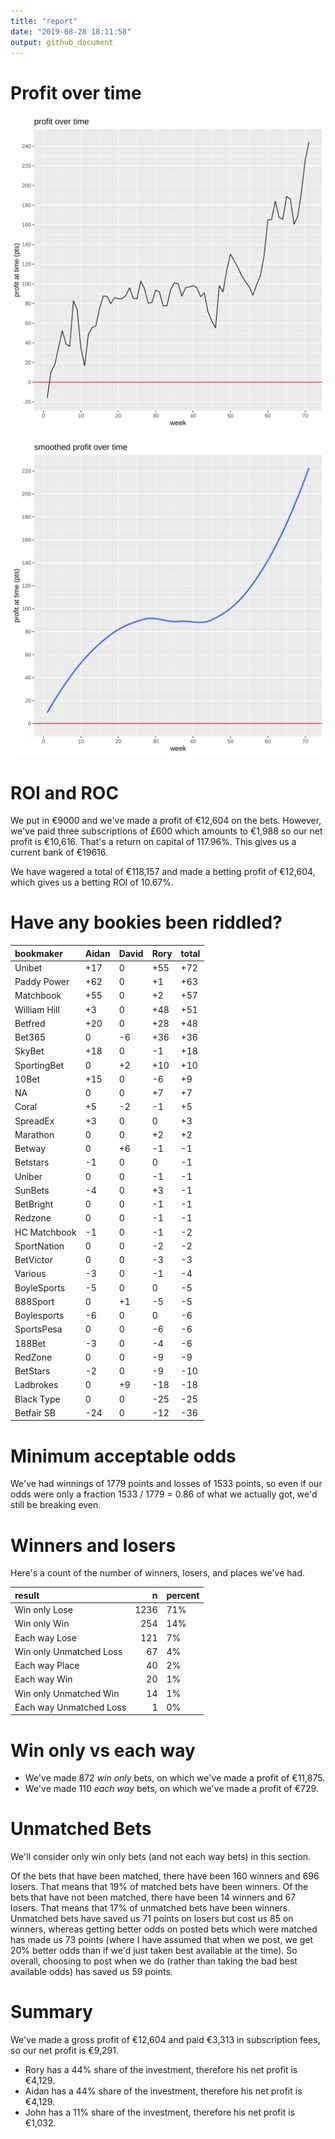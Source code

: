 ```yaml
---
title: "report"
date: "2019-08-28 18:11:58"
output: github_document
---
```




# Profit over time

![plot of chunk profit-over-time](figure/profit-over-time-1.png)

![plot of chunk profit-over-time-smooth](figure/profit-over-time-smooth-1.png)


# ROI and ROC



We put in €9000 and we've made a profit of €12,604 on the bets. However, we've paid three subscriptions of £600 which amounts to €1,988 so our net profit is €10,616. That's a return on capital of 117.96%. This gives us a current bank of €19616.

We have wagered a total of €118,157 and made a betting profit of €12,604, which gives us a betting ROI of 10.67%.


# Have any bookies been riddled?


|bookmaker    |Aidan |David |Rory |total |
|:------------|:-----|:-----|:----|:-----|
|Unibet       |+17   |0     |+55  |+72   |
|Paddy Power  |+62   |0     |+1   |+63   |
|Matchbook    |+55   |0     |+2   |+57   |
|William Hill |+3    |0     |+48  |+51   |
|Betfred      |+20   |0     |+28  |+48   |
|Bet365       |0     |-6    |+36  |+36   |
|SkyBet       |+18   |0     |-1   |+18   |
|SportingBet  |0     |+2    |+10  |+10   |
|10Bet        |+15   |0     |-6   |+9    |
|NA           |0     |0     |+7   |+7    |
|Coral        |+5    |-2    |-1   |+5    |
|SpreadEx     |+3    |0     |0    |+3    |
|Marathon     |0     |0     |+2   |+2    |
|Betway       |0     |+6    |-1   |-1    |
|Betstars     |-1    |0     |0    |-1    |
|Uniber       |0     |0     |-1   |-1    |
|SunBets      |-4    |0     |+3   |-1    |
|BetBright    |0     |0     |-1   |-1    |
|Redzone      |0     |0     |-1   |-1    |
|HC Matchbook |-1    |0     |-1   |-2    |
|SportNation  |0     |0     |-2   |-2    |
|BetVictor    |0     |0     |-3   |-3    |
|Various      |-3    |0     |-1   |-4    |
|BoyleSports  |-5    |0     |0    |-5    |
|888Sport     |0     |+1    |-5   |-5    |
|Boylesports  |-6    |0     |0    |-6    |
|SportsPesa   |0     |0     |-6   |-6    |
|188Bet       |-3    |0     |-4   |-6    |
|RedZone      |0     |0     |-9   |-9    |
|BetStars     |-2    |0     |-9   |-10   |
|Ladbrokes    |0     |+9    |-18  |-18   |
|Black Type   |0     |0     |-25  |-25   |
|Betfair SB   |-24   |0     |-12  |-36   |


# Minimum acceptable odds



We've had winnings of 1779 points and losses of 1533 points, so even if our odds were only a fraction 1533 / 1779 = 0.86 of what we actually got, we'd still be breaking even.


# Winners and losers

Here's a count of the number of winners, losers, and places we've had.


|result                  |    n|percent |
|:-----------------------|----:|:-------|
|Win only Lose           | 1236|71%     |
|Win only Win            |  254|14%     |
|Each way Lose           |  121|7%      |
|Win only Unmatched Loss |   67|4%      |
|Each way Place          |   40|2%      |
|Each way Win            |   20|1%      |
|Win only Unmatched Win  |   14|1%      |
|Each way Unmatched Loss |    1|0%      |


# Win only vs each way



* We've made 872 _win only_ bets, on which we've made a profit of €11,875. 
* We've made 110 _each way_ bets, on which we've made a profit of €729.


# Unmatched Bets



We'll consider only win only bets (and not each way bets) in this section.

Of the bets that have been matched, there have been 160 winners and 696 losers. That means that 19% of matched bets have been winners. Of the bets that have not been matched, there have been 14 winners and 67 losers. That means that 17% of unmatched bets have been winners. Unmatched bets have saved us 71 points on losers but cost us 85 on winners, whereas getting better odds on posted bets which were matched has made us 73 points (where I have assumed that when we post, we get 20% better odds than if we'd just taken best available at the time). So overall, choosing to post when we do (rather than taking the bad best available odds) has saved us 59 points.


# Summary



We've made a gross profit of €12,604 and paid €3,313 in subscription fees, so our net profit is €9,291.

* Rory has a 44% share of the investment, therefore his net profit is €4,129.
* Aidan has a 44% share of the investment, therefore his net profit is €4,129.
* John has a 11% share of the investment, therefore his net profit is €1,032.

